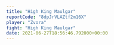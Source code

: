 ```yaml
---
title: "High King Maulgar"
reportCode: "8dpJrVLAZtf2m16X"
player: "Zvora"
fight: "High King Maulgar"
date: 2021-06-27T18:56:46.792000+00:00
---
```

